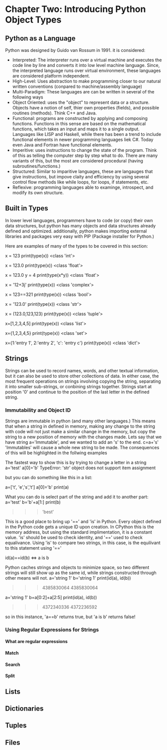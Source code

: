# Chapter Two:  Introducing Python Object Types


## Python as a Language

Python was designed by Guido van Rossum in 1991.  it is considered:
+ Interpreted:  The interpreter runs over a virtual machine and executes the code line by line and converts it into low level machine language. Since, the interpreted language runs over virtual environment, these languages are considered platform independent.
+ High-Level:  Uses abstraction to make programming closer to our natural written conventions (conpared to machine/assembly language)
+ Multi-Paradigm:  These languages are can be written in several of the following ways
+ Object Oriented:  uses the "object" to represent data or a structure.  Objects have a notion of self, thier own properties (fields), and possible routines (methods).  Think C++ and Java.
 + Functional:  programs are constructed by applying and composing functions.  Functions in this sense are based on the mathematical functions, which takes an input and maps it to a single output.  Languages like LISP and Haskell, while there has been a trend to include functional elements in newer programming languages liek C#.  Today even Java and Fortran have functional elements.
 + Imperitive: uses instructions to change the state of the program.  Think of this as telling the computer step by step what to do.  There are many variants of this, but the most are considered procedural (having subroutines/functions.)
 + Structured:  Similar to imparitive languages, these are langauges that give instructions, but impove claity and efficiency by using several control flow methods like while loops, for loops, if statements, etc. 
 + Reflexive:  programming languages able to examinge, introspect, and modify its own structure.

## Built in Types

In lower level languages, programmers have to code (or copy) their own data structures, but python has many objects and data structures already defined and optimized.  additionally, python makes importing external libraries and packages very easy with PIP (Package installer for Python.)

Here are examples of many of the types to be covered in this section:

x = 123
print(type(x))
<class 'int'>

x = 123.0
print(type(x))
<class 'float'>

x = 123.0
y = 4
print(type(x*y))
<class 'float'>

x = '12+3j'
print(type(x))
<class 'complex'>

x = 123==321
print(type(x))
<class 'bool'>

x = '123.0'
print(type(x))
<class 'str'>

x = (123.0,123,123)
print(type(x))
<class 'tuple'>

x=[1,2,3,4,5]
print(type(x))
<class 'list'>

x={1,2,3,4,5}
print(type(x))
<class 'set'>

x={1:'entry 1', 2:'entry 2', 'c': 'entry c'}
print(type(x))
<class 'dict'>



## Strings

Strings can be used to record names, words, and other textual information, but it can also be used to store other collections of data.  In either case, the most frequent operations on strings involving copying the string, separating it into smaller sub-strings, or conbining strings together.  Strings start at position '0' and continue to the position of the last letter in the defined string.

### Immutability and Object ID
Strings are immutable in python (and many other languages.)  This means that when a string in defined in memory, making any change to the string with code will not just make a similar change in the memory, but copy the string to a new position of memory with the changes made.  Lets say that we have string a='Immutable', and we wanted to add an 's' to the end.  c=a+'s' 'Immutables' will cause a whole new string to be made.  The consequences of this will be highlighted in the follwing examples

The fastest way to show this is by trying to change a letter in a string
a='test'
a[0]='b'  TypeError: 'str' object does not support item assignment

but you can do something like this in a list:

a=['t', 'e','s','t']
a[0]='b'
print(a)
 
 What you can do is select part of the string and add it to another part:
 a='test'
 b='b'+a[1:]
 print(b)
 >>>'best'
 
 This is a good place to bring up '==' and 'is' in Python.  Every object defined in the Python code gets a unique ID upon creation.  In CPython this is the memory address, but using the standard implimentation, it is a constant value.  'is' should be used to check identity, and '==' used to check equalivance.  Using 'is' to compare two strings, in this case, is the equilivant to this statement using '=='

 id(a)==id(b)    <=>   a is b
 
 Python caches strings and objects to minimize space, so two different strings will still show up as the same id, while strings constructed through other means will not.
a='string 1'
b='string 1'
print(id(a), id(b))
>>> 4385830064 4385830064

a='string 1'
b=a[0:2]+a[2:5]
print(id(a), id(b))
>>>4372340336 4372236592

so in this instance, 'a==b' returns true, but 'a is b' returns false!
 

### Using Regular Expressions for Strings
#### What are regular expressions
#### Match
#### Search
#### Split


## Lists

## Dictionaries


## Tuples

## Files


